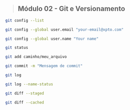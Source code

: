 >## Módulo 02 - Git e Versionamento

```bash
git config --list
```

```bash
git config --global user.email "your-email@xpto.com"
```

```bash
git config --global user.name "Your name"
```

```bash
git status
```

```bash
git add caminho/meu_arquivo
```

```bash
git commit -m "Mensagem de commit"
```

```bash
git log
```

```bash
git log --name-status
```

```bash
git diff --staged
```

```bash
git diff --cached
```